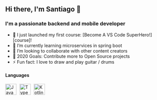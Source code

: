 ## Hi there, I'm Santiago 👋

### I'm a passionate backend and mobile developer

- 🔭 I just launched my first course: [Become A VS Code SuperHero!][course]!
- 🌱 I’m currently learning microservices in spring boot
- 👯 I’m looking to collaborate with other content creators
- 🥅 2020 Goals: Contribute more to Open Source projects
- ⚡ Fun fact: I love to draw and play guitar / drums

#### Languages
[<img style="float: left; margin-right: 10px" width="35px" height="35px" alt="Java" src="https://cdn.iconscout.com/icon/free/png-256/java-43-569305.png">](https://www.java.com)
[<img astyle="float: left; margin-right: 10px" width="35px" height="35px" alt="Kotlin" src="https://sdtimes.com/wp-content/uploads/2019/10/1200px-Kotlin-logo.svg_.png">](https://kotlinlang.org/)
[<img style="float: left; margin-right: 10px" width="35px" height="35px" alt="Typescript" src="https://blog.jeremylikness.com/blog/2019-03-05_typescript-for-javascript-developers-by-refactoring-part-1-of-2/images/1.jpeg">](https://www.typescriptlang.org/)
